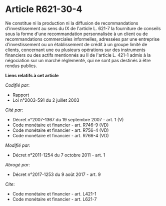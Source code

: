 # Article R621-30-4

Ne constitue ni la production ni la diffusion de recommandations d'investissement au sens du IX de l'article L. 621-7 la
fourniture de conseils sous la forme d'une recommandation personnalisée à un client ou de recommandations commerciales
informelles, adressées par une entreprise d'investissement ou un établissement de crédit à un groupe limité de clients,
concernant une ou plusieurs opérations sur des instruments financiers ou des actifs mentionnés au II de l'article L. 421-1
admis à la négociation sur un marché réglementé, qui ne sont pas destinés à être rendus publics.

**Liens relatifs à cet article**

_Codifié par_:

  - Rapport
  - Loi n°2003-591 du 2 juillet 2003

_Cité par_:

  - Décret n°2007-1367 du 19 septembre 2007 - art. 1 (V)
  - Code monétaire et financier - art. R746-9 (VD)
  - Code monétaire et financier - art. R756-4 (VD)
  - Code monétaire et financier - art. R766-4 (VD)

_Modifié par_:

  - Décret n°2011-1254 du 7 octobre 2011 - art. 1

_Abrogé par_:

  - Décret n°2017-1253 du 9 août 2017 - art. 9

_Cite_:

  - Code monétaire et financier - art. L421-1
  - Code monétaire et financier - art. L621-7
